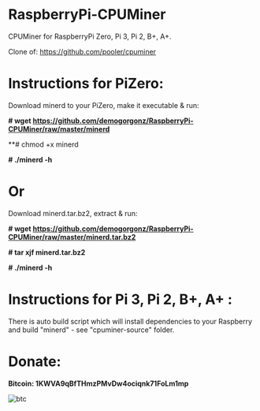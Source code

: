 # RaspberryPi-CPUMiner
CPUMiner for RaspberryPi Zero, Pi 3, Pi 2, B+, A+.


Clone of: https://github.com/pooler/cpuminer

# Instructions for PiZero:
Download minerd to your PiZero, make it executable & run: 

**# wget https://github.com/demogorgonz/RaspberryPi-CPUMiner/raw/master/minerd**

**# chmod +x minerd

**# ./minerd -h**

# Or

Download minerd.tar.bz2, extract & run:

**# wget https://github.com/demogorgonz/RaspberryPi-CPUMiner/raw/master/minerd.tar.bz2**

**# tar xjf minerd.tar.bz2**

**# ./minerd -h**


# Instructions for Pi 3, Pi 2, B+, A+ :
There is auto build script which will install dependencies to your Raspberry and build "minerd" - see "cpuminer-source" folder.



# Donate:

**Bitcoin: 1KWVA9qBfTHmzPMvDw4ociqnk71FoLm1mp**

![btc](http://i.imgur.com/FeRpxAb.png)
